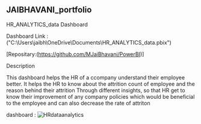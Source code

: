 ## JAIBHAVANI_portfolio

HR_ANALYTICS_data Dashboard

Dashboard Link :("C:\Users\jaibh\OneDrive\Documents\HR_ANALYTICS_data.pbix")

[Repositary:(https://github.com/MJaiBhavani/PowerBI)]

Description

This dashboard helps the HR of a ccompany understand their employee better. It helps the HR to know about the attrition count of employee and the reason behind their attrition Through different insights, so that HR get to know their improvement of any company policies which would be beneficial to the employee and can also decrease the rate of attriton

 dashboard :
 ![HRdataanalytics](https://github.com/user-attachments/assets/1eb35ab2-dc41-43ce-9b2e-239ef7ba9f37)
